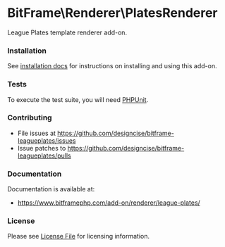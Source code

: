 # BitFrame\Renderer\PlatesRenderer

League Plates template renderer add-on.

### Installation

See [installation docs](https://www.bitframephp.com/add-on/renderer/league-plates) for instructions on installing and using this add-on.

### Tests

To execute the test suite, you will need [PHPUnit](https://phpunit.de/).

### Contributing

* File issues at https://github.com/designcise/bitframe-leagueplates/issues
* Issue patches to https://github.com/designcise/bitframe-leagueplates/pulls

### Documentation

Documentation is available at:

* https://www.bitframephp.com/add-on/renderer/league-plates/

### License

Please see [License File](LICENSE.md) for licensing information.